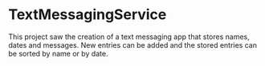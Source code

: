 # TextMessagingService

This project saw the creation of a text messaging app that stores names, dates and messages. New entries can be added and the stored entries can be sorted by name or by date. 
